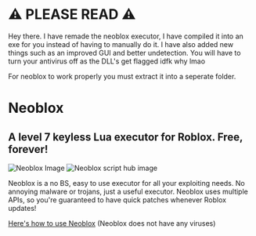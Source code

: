 # ⚠️ PLEASE READ ⚠️
Hey there. I have remade the neoblox executor, I have compiled it into an exe for you instead of having to 
manually do it. I have also added new things such as an improved GUI and better undetection.
You will have to turn your antivirus off as the DLL's get flagged idfk why lmao

For neoblox to work properly you must extract it into a seperate folder.

# Neoblox

## A level 7 keyless Lua executor for Roblox. Free, forever!

![Neoblox Image](https://us-east-1.tixte.net/uploads/plextora.is-from.space/Neoblox_ug8MIY1Zmr.png)
![Neoblox script hub image](https://us-east-1.tixte.net/uploads/plextora.is-from.space/Neoblox_TLgFMxRhq6.png)

Neoblox is a no BS, easy to use executor for all your exploiting needs. No annoying malware or trojans, just a useful executor. Neoblox uses multiple APIs, so you're guaranteed to have quick patches whenever Roblox updates!

[Here's how to use Neoblox](https://www.youtube.com/watch?v=TOD7yAiThVc) (Neoblox does not have any viruses)
